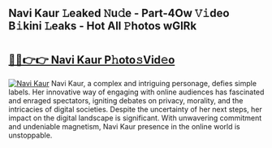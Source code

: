 ## Navi Kaur 𝙻eaked 𝙽u𝚍e - Part-4Ow 𝚅𝚒deo B𝚒kini 𝙻eaks - Hot All 𝙿hotos wGIRk

# <h2><a href="http://ld05q0.urlbe.top/?page=Navi+Kaur">🔗🔗👉👉 Navi Kaur P𝚑oto𝚜Vid𝚎o</a></h2>

[![Navi Kaur](https://i.imgur.com/eBuTRDB.gif)](http://ld05q0.urlbe.top/?page=Navi+Kaur)
Navi Kaur, a complex and intriguing personage, defies simple labels. Her innovative way of engaging with online audiences has fascinated and enraged spectators, igniting debates on privacy, morality, and the intricacies of digital societies. Despite the uncertainty of her next steps, her impact on the digital landscape is significant. With unwavering commitment and undeniable magnetism, Navi Kaur presence in the online world is unstoppable.
